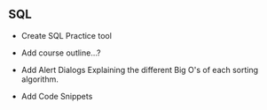 ## SQL

- Create SQL Practice tool
- Add course outline...?

- Add Alert Dialogs Explaining the different Big O's of each sorting algorithm.
- Add Code Snippets
